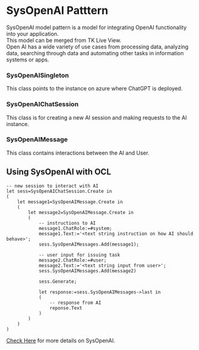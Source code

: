 
# SysOpenAI Patttern
SysOpenAI model pattern is a model for integrating OpenAI functionality into your application.  
This model can be merged from TK Live View.  
Open AI has a wide variety of use cases from processing data, analyzing data, searching through data and automating other tasks in information systems or apps.

### SysOpenAISingleton

This class points to the instance on azure where ChatGPT is deployed.

### SysOpenAIChatSession

This class is for creating a new AI session and making requests to the AI instance.

### SysOpenAIMessage

This class contains interactions between the AI and User.

## Using SysOpenAI with OCL

```
-- new session to interact with AI
let sess=SysOpenAIChatSession.Create in
(
    let message1=SysOpenAIMessage.Create in
    (
        let message2=SysOpenAIMessage.Create in
        (
            -- instructions to AI
            message1.ChatRole:=#system;
            message1.Text:='<text string instruction on how AI should behave>';
            sess.SysOpenAIMessages.Add(message1);

            -- user input for issuing task
            message2.ChatRole:=#user;
            message2.Text:='<text string input from user>';
            sess.SysOpenAIMessages.Add(message2)

            sess.Generate;

            let response:=sess.SysOpenAIMessages->last in 
            (
                -- response from AI
                reponse.Text
            )
        )
    )
)
```


[Check Here](https://wiki.mdriven.net/Documentation:SysOpenAI_Package) for more details on SysOpenAI.